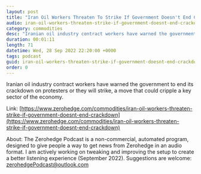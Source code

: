 ```yaml
---
layout: post
title: "Iran Oil Workers Threaten To Strike If Government Doesn't End Crackdown"
audio: iran-oil-workers-threaten-strike-if-government-doesnt-end-crackdown-0
category: commodities
desc: "Iranian oil industry contract workers have warned the government to end its crackdown on protesters or they will strike, a move that could cripple a key sector of the economy."
duration: 00:01:11
length: 71
datetime: Wed, 28 Sep 2022 22:20:00 +0000
tags: podcast
guid: iran-oil-workers-threaten-strike-if-government-doesnt-end-crackdown-0
order: 0
---
```

Iranian oil industry contract workers have warned the government to end its crackdown on protesters or they will strike, a move that could cripple a key sector of the economy.

Link: [https://www.zerohedge.com/commodities/iran-oil-workers-threaten-strike-if-government-doesnt-end-crackdown](https://www.zerohedge.com/commodities/iran-oil-workers-threaten-strike-if-government-doesnt-end-crackdown)

About: The Zerohedge Podcast is a non-commercial, automated program, designed to give people a way to get news from Zerohedge in an audio format.  I am actively working on tweaking and improving the setup to create a better listening experience (September 2022).  Suggestions are welcome: [zerohedgePodcast@outlook.com](mailto:zerohedgePodcast@outlook.com)